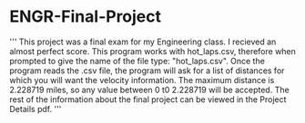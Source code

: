 # ENGR-Final-Project
'''
This project was a final exam for my Engineering class. I recieved an almost perfect score.
This program works with hot_laps.csv, therefore when prompted to give the name of the file type: "hot_laps.csv".
Once the program reads the .csv file, the program will ask for a list of distances for which you will want the velocity information. 
The maximum distance is 2.228719 miles, so any value between 0 t0 2.228719 will be accepted. 
The rest of the information about the final project can be viewed in the Project Details pdf. 
'''
 
